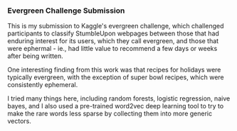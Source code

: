 ### Evergreen Challenge Submission


This is my submission to Kaggle's evergreen challenge, which challenged
participants to classify StumbleUpon webpages between those that had enduring 
interest for its users, which they call evergreen, and those that were ephermal 
\- ie., had little value to recommend a few days or weeks after being written.

One interesting finding from this work was that recipes for holidays were typically
evergreen, with the exception of super bowl recipes, which were consistently ephemeral.

I tried many things here, including random forests, logistic regression, naive bayes, 
and I also used a pre-trained word2vec deep learning tool to try to make the rare words
less sparse by collecting them into more generic vectors.